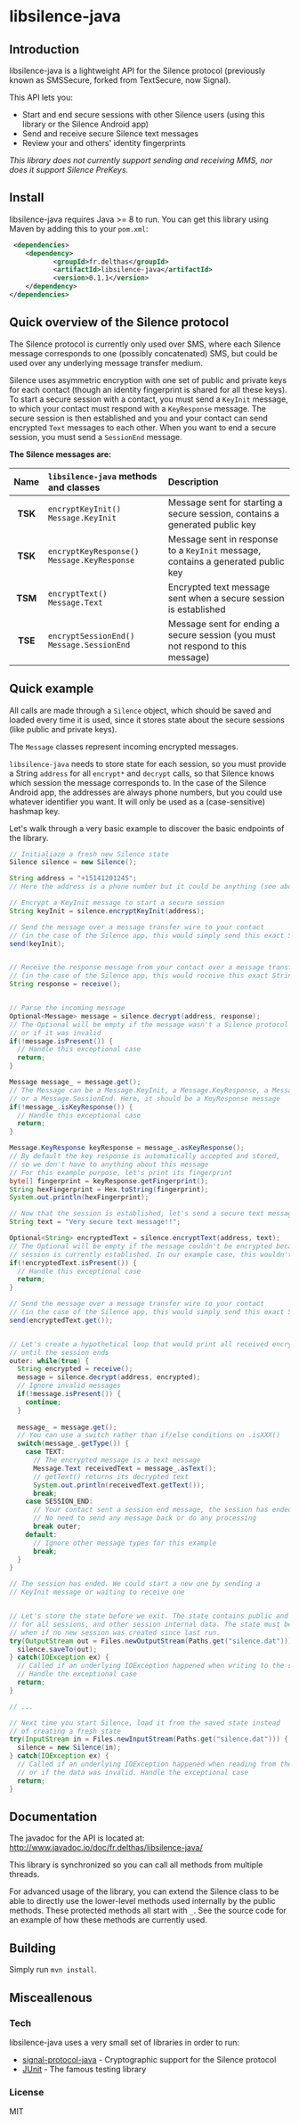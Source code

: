 # libsilence-java

## Introduction

libsilence-java is a lightweight API for the Silence protocol (previously known as SMSSecure, forked from TextSecure, now Signal).

This API lets you:
- Start and end secure sessions with other Silence users (using this library or the Silence Android app)
- Send and receive secure Silence text messages
- Review your and others' identity fingerprints

*This library does not currently support sending and receiving MMS, nor does it support Silence PreKeys.*

## Install

libsilence-java requires Java >= 8 to run. You can get this library using Maven by adding this to your ```pom.xml```:

```xml
 <dependencies>
    <dependency>       
           <groupId>fr.delthas</groupId>
           <artifactId>libsilence-java</artifactId>
           <version>0.1.1</version>
    </dependency>
</dependencies>
```

## Quick overview of the Silence protocol

The Silence protocol is currently only used over SMS, where each Silence message corresponds to one (possibly concatenated) SMS, but could be used over any underlying message transfer medium.

Silence uses asymmetric encryption with one set of public and private keys for each contact (though an identity fingerprint is shared for all these keys). To start a secure session with a contact, you must send a `KeyInit` message, to which your contact must respond with a `KeyResponse` message. The secure session is then established and you and your contact can send encrypted `Text` messages to each other. When you want to end a secure session, you must send a `SessionEnd` message.

**The Silence messages are:**

| Name | `libsilence-java` methods and classes | Description |
| :---: |     :---      |         :--- |
| **TSK**   | `encryptKeyInit()` `Message.KeyInit`     | Message sent for starting a secure session, contains a generated public key |
| **TSK**   | `encryptKeyResponse()` `Message.KeyResponse`     | Message sent in response to a `KeyInit` message, contains a generated public key  |
| **TSM**     | `encryptText()` `Message.Text`       | Encrypted text message sent when a secure session is established     |
| **TSE**     | `encryptSessionEnd()` `Message.SessionEnd`       | Message sent for ending a secure session (you must not respond to this message)      |

## Quick example

All calls are made through a `Silence` object, which should be saved and loaded every time it is used, since it stores state about the secure sessions (like public and private keys).

The `Message` classes represent incoming encrypted messages.

`libsilence-java` needs to store state for each session, so you must provide a String `address` for all `encrypt*` and `decrypt` calls, so that Silence knows which session the message corresponds to. In the case of the Silence Android app, the addresses are always phone numbers, but you could use whatever identifier you want. It will only be used as a (case-sensitive) hashmap key. 


Let's walk through a very basic example to discover the basic endpoints of the library.
```java
// Initialiaze a fresh new Silence state
Silence silence = new Silence();

String address = "+15141201245";
// Here the address is a phone number but it could be anything (see above)

// Encrypt a KeyInit message to start a secure session
String keyInit = silence.encryptKeyInit(address);

// Send the message over a message transfer wire to your contact
// (in the case of the Silence app, this would simply send this exact String as a SMS)
send(keyInit);


// Receive the response message from your contact over a message transfer wire
// (in the case of the Silence app, this would receive this exact String from a SMS)
String response = receive();


// Parse the incoming message
Optional<Message> message = silence.decrypt(address, response);
// The Optional will be empty if the message wasn't a Silence protocol message
// or if it was invalid
if(!message.isPresent()) {
  // Handle this exceptional case
  return;
}

Message message_ = message.get();
// The Message can be a Message.KeyInit, a Message.KeyResponse, a Message.Text,
// or a Message.SessionEnd. Here, it should be a KeyResponse message
if(!message_.isKeyResponse()) {
  // Handle this exceptional case
  return;
}

Message.KeyResponse keyResponse = message_.asKeyResponse();
// By default the key response is automatically accepted and stored,
// so we don't have to anything about this message
// For this example purpose, let's print its fingerprint
byte[] fingerprint = keyResponse.getFingerprint();
String hexFingerprint = Hex.toString(fingerprint);
System.out.println(hexFingerprint);

// Now that the session is established, let's send a secure text message
String text = "Very secure text message!!";

Optional<String> encryptedText = silence.encryptText(address, text); 
// The Optional will be empty if the message couldn't be encrypted because no secure
// session is currently established. In our example case, this wouldn't happen
if(!encryptedText.isPresent()) {
  // Handle this exceptional case
  return;
}

// Send the message over a message transfer wire to your contact
// (in the case of the Silence app, this would simply send this exact String as a SMS)
send(encryptedText.get());


// Let's create a hypothetical loop that would print all received encrypted messages
// until the session ends
outer: while(true) {
  String encrypted = receive();
  message = silence.decrypt(address, encrypted);
  // Ignore invalid messages
  if(!message.isPresent()) {
    continue;
  }
  
  message_ = message.get();
  // You can use a switch rather than if/else conditions on .isXXX()
  switch(message_.getType()) {
    case TEXT:
      // The encrypted message is a text message
      Message.Text receivedText = message_.asText();
      // getText() returns its decrypted text
      System.out.println(receivedText.getText());
      break;
    case SESSION_END:
      // Your contact sent a session end message, the session has ended automatically
      // No need to send any message back or do any processing
      break outer;
    default:
      // Ignore other message types for this example
      break;
  }
}

// The session has ended. We could start a new one by sending a
// KeyInit message or waiting to receive one


// Let's store the state before we exit. The state contains public and private keys
// for all sessions, and other session internal data. The state must be saved even
// when if no new session was created since last run.
try(OutputStream out = Files.newOutputStream(Paths.get("silence.dat"))) {
  silence.saveTo(out);
} catch(IOException ex) {
  // Called if an underlying IOException happened when writing to the stream
  // Handle the exceptional case
  return;
}

// ...

// Next time you start Silence, load it from the saved state instead
// of creating a fresh state
try(InputStream in = Files.newInputStream(Paths.get("silence.dat"))) {
  silence = new Silence(in);
} catch(IOException ex) {
  // Called if an underlying IOException happened when reading from the stream,
  // or if the data was invalid. Handle the exceptional case
  return;
}

```

## Documentation

The javadoc for the API is located at: http://www.javadoc.io/doc/fr.delthas/libsilence-java/

This library is synchronized so you can call all methods from multiple threads.

For advanced usage of the library, you can extend the Silence class to be able to directly use the lower-level methods used internally by the public methods. These protected methods all start with `_`. See the source code for an example of how these methods are currently used.

## Building

Simply run ```mvn install```.

## Misceallenous

### Tech

libsilence-java uses a very small set of libraries in order to run:

* [signal-protocol-java](https://github.com/signalapp/libsignal-protocol-java) - Cryptographic support for the Silence protocol
* [JUnit](http://junit.org) - The famous testing library

### License

MIT
